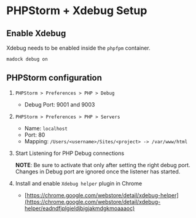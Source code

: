 # PHPStorm + Xdebug Setup

## Enable Xdebug

Xdebug needs to be enabled inside the `phpfpm` container.

```
madock debug on
```

## PHPStorm configuration

1. `PHPStorm > Preferences > PHP > Debug`
    * Debug Port: 9001 and 9003

2. `PHPStorm > Preferences > PHP > Servers`

    * Name: `localhost`
    * Port: 80
    * Mapping: `/Users/<username>/Sites/<project> -> /var/www/html`

3. Start Listening for PHP Debug connections

   **NOTE**: Be sure to activate that only after setting the right debug port. Changes in Debug port are ignored once the listener has started.

4. Install and enable `Xdebug helper` plugin in Chrome

    * [https://chrome.google.com/webstore/detail/xdebug-helper](https://chrome.google.com/webstore/detail/xdebug-helper/eadndfjplgieldjbigjakmdgkmoaaaoc)

	
	
	
	